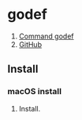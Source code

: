 # godef

1. [Command godef](https://godoc.org/github.com/rogpeppe/godef)
1. [GitHub](https://github.com/rogpeppe/godef)

## Install

### macOS install

1. Install.

